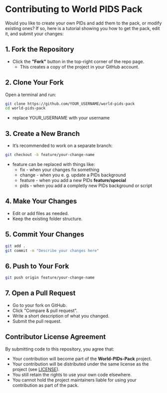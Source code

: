# Contributing to World PIDS Pack

Would you like to create your own PIDs and add them to the pack, or modify existing ones?
If so, here is a tutorial showing you how to get the pack, edit it, and submit your changes:

## 1. Fork the Repository
- Click the **"Fork"** button in the top-right corner of the repo page.
  - This creates a copy of the project in your GitHub account.
 
## 2. Clone Your Fork
Open a terminal and run:
```bash
git clone https://github.com/YOUR_USERNAME/world-pids-pack
cd world-pids-pack
```
- replace YOUR_USERNAME with your username

## 3. Create a New Branch
- It’s recommended to work on a separate branch:
```bash
git checkout -b feature/your-change-name
```
- feature can be replaced with things like:
  - fix - when your changes fix something
  - change - when you e. g. update a PIDs background
  - feature - when you add a new PIDs **feature/special**
  - pids - when you add a completly new PIDs background or script
 
## 4. Make Your Changes
- Edit or add files as needed.
- Keep the existing folder structure.

## 5. Commit Your Changes
```bash
git add .
git commit -m "Describe your changes here"
```

## 6. Push to Your Fork
```bash
git push origin feature/your-change-name
```

## 7. Open a Pull Request
- Go to your fork on GitHub.
- Click "Compare & pull request".
- Write a short description of what you changed.
- Submit the pull request.


## Contributor License Agreement

By submitting code to this repository, you agree that:

- Your contribution will become part of the **World-PIDs-Pack** project.
- Your contribution will be distributed under the same license as the project (see [LICENSE](LICENSE.txt)).
- You still retain the rights to use your own code elsewhere.
- You cannot hold the project maintainers liable for using your contribution as part of the pack.
